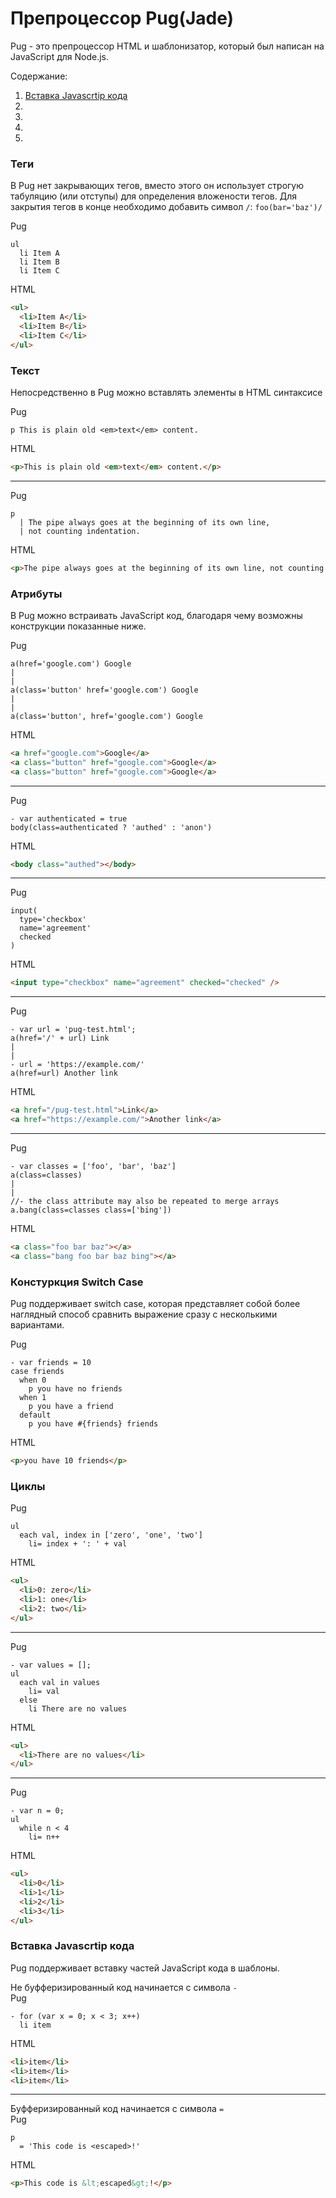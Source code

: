 # Препроцессор Pug(Jade)
Pug - это препроцессор HTML и шаблонизатор, который был написан на JavaScript для Node.js.

Содержание:
1. [Вставка Javascrtip кода](#Вставка-Javascrtip-кода)
1. 
1. 
1. 
1. 

### Теги
В Pug нет закрывающих тегов, вместо этого он использует строгую табуляцию (или отступы) для определения вложености тегов.
Для закрытия тегов в конце необходимо добавить символ `/`: `foo(bar='baz')/`

Pug
````pug
ul
  li Item A
  li Item B
  li Item C
````
HTML
````html
<ul>
  <li>Item A</li>
  <li>Item B</li>
  <li>Item C</li>
</ul>
````

### Текст
Непосредственно в Pug можно вставлять элементы в HTML синтаксисе

Pug
````pug
p This is plain old <em>text</em> content.
````
HTML
```html
<p>This is plain old <em>text</em> content.</p>
````
***
Pug
````pug
p
  | The pipe always goes at the beginning of its own line,
  | not counting indentation.
````
HTML
````html 
<p>The pipe always goes at the beginning of its own line, not counting indentation.</p>
````

### Атрибуты
В Pug можно встраивать JavaScript код, благодаря чему возможны конструкции показанные ниже.

Pug
````pug
a(href='google.com') Google
|
|
a(class='button' href='google.com') Google
|
|
a(class='button', href='google.com') Google
````
HTML
````html 
<a href="google.com">Google</a>
<a class="button" href="google.com">Google</a>
<a class="button" href="google.com">Google</a>
````
***
Pug
````pug
- var authenticated = true
body(class=authenticated ? 'authed' : 'anon')
````
HTML
````html 
<body class="authed"></body>
````
***
Pug
````pug
input(
  type='checkbox'
  name='agreement'
  checked
)
````
HTML
````html 
<input type="checkbox" name="agreement" checked="checked" />
````
***
Pug
````pug
- var url = 'pug-test.html';
a(href='/' + url) Link
|
|
- url = 'https://example.com/'
a(href=url) Another link
````
HTML
````html 
<a href="/pug-test.html">Link</a>
<a href="https://example.com/">Another link</a>
````
***
Pug
````pug
- var classes = ['foo', 'bar', 'baz']
a(class=classes)
|
|
//- the class attribute may also be repeated to merge arrays
a.bang(class=classes class=['bing'])
````
HTML
````html 
<a class="foo bar baz"></a>
<a class="bang foo bar baz bing"></a>
````

### Констуркция Switch Case
Pug поддерживает switch case, которая представляет собой более наглядный способ сравнить выражение сразу с несколькими вариантами.

Pug
````pug
- var friends = 10
case friends
  when 0
    p you have no friends
  when 1
    p you have a friend
  default
    p you have #{friends} friends
````
HTML
````html 
<p>you have 10 friends</p>
````

### Циклы

Pug
````pug
ul
  each val, index in ['zero', 'one', 'two']
    li= index + ': ' + val
````
HTML
````html 
<ul>
  <li>0: zero</li>
  <li>1: one</li>
  <li>2: two</li>
</ul>
````
***
Pug
````pug
- var values = [];
ul
  each val in values
    li= val
  else
    li There are no values
````
HTML
````html 
<ul>
  <li>There are no values</li>
</ul>
````
***
Pug
````pug
- var n = 0;
ul
  while n < 4
    li= n++
````
HTML
````html 
<ul>
  <li>0</li>
  <li>1</li>
  <li>2</li>
  <li>3</li>
</ul>
````
### Вставка Javascrtip кода
Pug поддерживает вставку частей JavaScript кода в шаблоны.

Не буфферизированный код начинается с символа `-`  
Pug
````pug
- for (var x = 0; x < 3; x++)
  li item
````
HTML
````html 
<li>item</li>
<li>item</li>
<li>item</li>
````
***
Буфферизированный код начинается с символа `=`  
Pug
````pug
p
  = 'This code is <escaped>!'
````
HTML
````html 
<p>This code is &lt;escaped&gt;!</p>
````